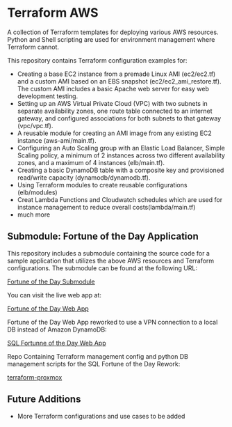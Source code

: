 # Terraform AWS

A collection of Terraform templates for deploying various AWS resources.
Python and Shell scripting are used for environment management where Terraform cannot.

This repository contains Terraform configuration examples for:

- Creating a base EC2 instance from a premade Linux AMI (ec2/ec2.tf) and a custom AMI based on an EBS snapshot (ec2/ec2_ami_restore.tf). The custom AMI includes a basic Apache web server for easy web development testing.
- Setting up an AWS Virtual Private Cloud (VPC) with two subnets in separate availability zones, one route table connected to an internet gateway, and configured associations for both subnets to that gateway (vpc/vpc.tf).
- A reusable module for creating an AMI image from any existing EC2 instance (aws-ami/main.tf).
- Configuring an Auto Scaling group with an Elastic Load Balancer, Simple Scaling policy, a minimum of 2 instances across two different availability zones, and a maximum of 4 instances (elb/main.tf).
- Creating a basic DynamoDB table with a composite key and provisioned read/write capacity (dynamodb/dynamodb.tf).
- Using Terraform modules to create reusable configurations (elb/modules)
- Creat Lambda Functions and Cloudwatch schedules which are used for instance management to reduce overall costs(lambda/main.tf)
- much more

## Submodule: Fortune of the Day Application

This repository includes a submodule containing the source code for a sample application that utilizes the above AWS resources and Terraform configurations. The submodule can be found at the following URL:

[Fortune of the Day Submodule](https://github.com/SystemDylan/fortune-of-the-day)

You can visit the live web app at:

[Fortune of the Day Web App](https://fortune.systemdylan.com/)

Fortune of the Day Web App reworked to use a VPN connection to a local DB instead of Amazon DynamoDB:

[SQL Fortunne of the Day Web App](https://sqlfortune.systemdylan.com/)

Repo Containing Terraform management config and python DB management scripts for the SQL Fortune of the Day Rework:

[terraform-proxmox](https://github.com/SystemDylan/terraform-proxmox)

## Future Additions

- More Terraform configurations and use cases to be added
